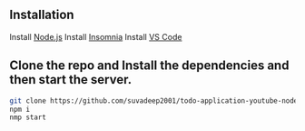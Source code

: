 ## Installation

Install [Node.js](https://nodejs.org/) 
Install [Insomnia](https://insomnia.rest/)
Install [VS Code](https://code.visualstudio.com/)

## Clone the repo and Install the dependencies and then start the server.

```sh
git clone https://github.com/suvadeep2001/todo-application-youtube-nodejs.git
npm i
nmp start
```
